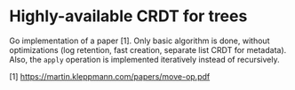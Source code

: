 # Highly-available CRDT for trees

Go implementation of a paper [1]. Only basic algorithm is done, without optimizations
(log retention, fast creation, separate list CRDT for metadata).
Also, the `apply` operation is implemented iteratively instead of recursively.

[1] https://martin.kleppmann.com/papers/move-op.pdf